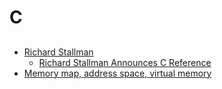 # C
##  
* [Richard Stallman](https://stallman.org/)
    * [Richard Stallman Announces C Reference](https://lists.gnu.org/archive/html/info-gnu/2022-09/msg00005.html)
* [Memory map, address space, virtual memory](http://alumni.cs.ucr.edu/~saha/stuff/memaddr.html)
